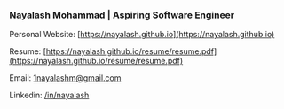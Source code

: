 ### Nayalash Mohammad | Aspiring Software Engineer


Personal Website: [https://nayalash.github.io](https://nayalash.github.io)

Resume: [https://nayalash.github.io/resume/resume.pdf](https://nayalash.github.io/resume/resume.pdf)

Email: [1nayalashm@gmail.com](mailto:1nayalashm@gmail.com])

Linkedin: [/in/nayalash](https://linkedin.com/in/nayalash)
